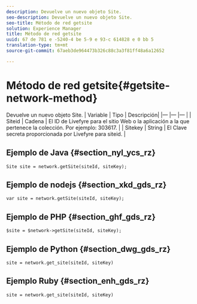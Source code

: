 ```yaml
---
description: Devuelve un nuevo objeto Site.
seo-description: Devuelve un nuevo objeto Site.
seo-title: Método de red getsite
solution: Experience Manager
title: Método de red getsite
uuid: 67 de 781 e -5240-4 be 5-9 e 93-c 614828 e 0 bb 5
translation-type: tm+mt
source-git-commit: 67aeb3de964473b326c88c3a3f81ff48a6a12652

---
```



# Método de red getsite{#getsite-network-method}

Devuelve un nuevo objeto Site.
| Variable | Tipo | Descripción|
|— |— |— |
| Siteid | Cadena | El ID de Livefyre para el sitio Web o la aplicación a la que pertenece la colección. Por ejemplo: 303617. |
| Sitekey | String | El Clave secreta proporcionada por Livefyre para siteid. |

## Ejemplo de Java {#section_nyl_ycs_rz}

```
Site site = network.getSite(siteId, siteKey); 
```

## Ejemplo de nodejs {#section_xkd_gds_rz}

```
var site = network.getSite(siteId, siteKey); 
```

## Ejemplo de PHP {#section_ghf_gds_rz}

```
$site = $network->getSite(siteId, siteKey);
```

## Ejemplo de Python {#section_dwg_gds_rz}

```
site = network.get_site(siteId, siteKey) 
```

## Ejemplo Ruby {#section_enh_gds_rz}

```
site = network.get_site(siteId, siteKey) 
```

